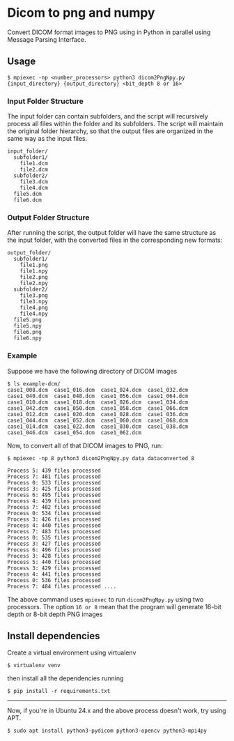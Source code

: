 # Dicom to png and numpy
Convert DICOM format images to PNG using in Python in parallel using Message
Parsing Interface.

## Usage
```
$ mpiexec -np <number_processors> python3 dicom2PngNpy.py {input_directory} {output_directory} <bit_depth 8 or 16>
```

### Input Folder Structure
The input folder can contain subfolders, and the script will recursively process all files within the folder and its subfolders. 
The script will maintain the original folder hierarchy, so that the output files are organized in the same way as the input files.

```
input_folder/
  subfolder1/
    file1.dcm
    file2.dcm
  subfolder2/
    file3.dcm
    file4.dcm
  file5.dcm
  file6.dcm

```
### Output Folder Structure
After running the script, the output folder will have the same structure as the input folder, with the converted files in the corresponding new formats:
```
output_folder/
  subfolder1/
    file1.png
    file1.npy
    file2.png
    file2.npy
  subfolder2/
    file3.png
    file3.npy
    file4.png
    file4.npy
  file5.png
  file5.npy
  file6.png
  file6.npy

```

### Example
Suppose we have the following directory of DICOM images
```
$ ls example-dcm/
case1_008.dcm  case1_016.dcm  case1_024.dcm  case1_032.dcm  case1_040.dcm  case1_048.dcm  case1_056.dcm  case1_064.dcm
case1_010.dcm  case1_018.dcm  case1_026.dcm  case1_034.dcm  case1_042.dcm  case1_050.dcm  case1_058.dcm  case1_066.dcm
case1_012.dcm  case1_020.dcm  case1_028.dcm  case1_036.dcm  case1_044.dcm  case1_052.dcm  case1_060.dcm  case1_068.dcm
case1_014.dcm  case1_022.dcm  case1_030.dcm  case1_038.dcm  case1_046.dcm  case1_054.dcm  case1_062.dcm
```

Now, to convert all of that DICOM images to PNG, run:
```
$ mpiexec -np 8 python3 dicom2PngNpy.py data dataconverted 8
```

```
Process 5: 439 files processed
Process 7: 481 files processed
Process 0: 533 files processed
Process 3: 425 files processed
Process 6: 495 files processed
Process 4: 439 files processed
Process 7: 482 files processed
Process 0: 534 files processed
Process 3: 426 files processed
Process 4: 440 files processed
Process 7: 483 files processed
Process 0: 535 files processed
Process 3: 427 files processed
Process 6: 496 files processed
Process 3: 428 files processed
Process 5: 440 files processed
Process 3: 429 files processed
Process 4: 441 files processed
Process 0: 536 files processed
Process 7: 484 files processed ....

```
The above command uses `mpiexec` to run `dicom2PngNpy.py` using two processors. The
option ` 16 or 8 ` mean that the program will generate 16-bit depth or 8-bit depth PNG images

## Install dependencies
Create a virtual environment using virtualenv
```
$ virtualenv venv
```
then install all the dependencies running
```
$ pip install -r requirements.txt
```
---
Now, if you're in Ubuntu 24.x and the above process doesn't work, try
using APT.
```
$ sudo apt install python3-pydicom python3-opencv python3-mpi4py
```
